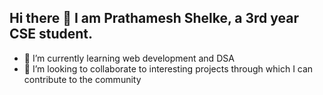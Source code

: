 ## Hi there 👋 I am Prathamesh Shelke, a 3rd year CSE student.
- 🌱 I’m currently learning web development and DSA
- 👯 I’m looking to collaborate to interesting projects through which I can contribute to the community

<!--
**shelbys555/shelbys555** is a ✨ _special_ ✨ repository because its `README.md` (this file) appears on your GitHub profile.

Here are some ideas to get you started:

- 🔭 I’m currently working on ...
- 🌱 I’m currently learning ...
- 👯 I’m looking to collaborate on ...
- 🤔 I’m looking for help with ...
- 💬 Ask me about ...
- 📫 How to reach me: ...
- 😄 Pronouns: ...
- ⚡ Fun fact: ...
-->
